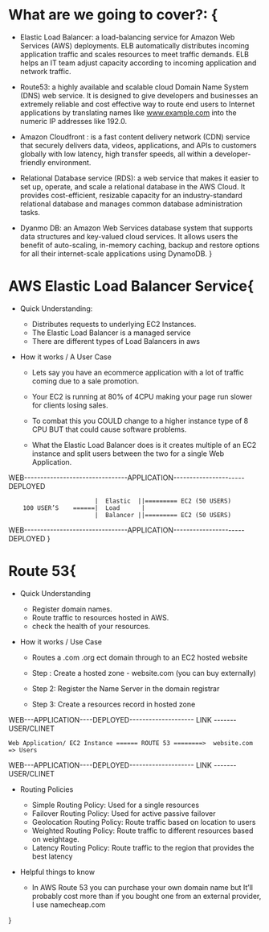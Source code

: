 # What are we going to cover?: {

* Elastic Load Balancer:  a load-balancing service for Amazon Web Services (AWS) deployments. ELB automatically distributes incoming application traffic and scales resources to meet traffic demands. ELB helps an IT team adjust capacity according to incoming application and network traffic.

* Route53: a highly available and scalable cloud Domain Name System (DNS) web service. It is designed to give developers and businesses an extremely reliable and cost effective way to route end users to Internet applications by translating names like www.example.com into the numeric IP addresses like 192.0.

* Amazon Cloudfront :  is a fast content delivery network (CDN) service that securely delivers data, videos, applications, and APIs to customers globally with low latency, high transfer speeds, all within a developer-friendly environment.

* Relational Database service (RDS):  a web service that makes it easier to set up, operate, and scale a relational database in the AWS Cloud. It provides cost-efficient, resizable capacity for an industry-standard relational database and manages common database administration tasks.

* Dyanmo DB: an Amazon Web Services database system that supports data structures and key-valued cloud services. It allows users the benefit of auto-scaling, in-memory caching, backup and restore options for all their internet-scale applications using DynamoDB.
}


# AWS Elastic Load Balancer Service{

* Quick Understanding: 
    - Distributes requests to underlying EC2 Instances.
    - The Elastic Load Balancer is a managed service
    - There are different types of Load Balancers in aws

* How it works / A User Case
	
    - Lets say you have an  ecommerce application with a lot of traffic coming due to a sale promotion. 

    - Your EC2 is running at 80% of 4CPU  making your page run slower for clients losing sales. 

    - To combat this you COULD change to a higher instance type of 8 CPU BUT that could cause software problems. 

    - What the Elastic Load Balancer does is it creates multiple of an EC2 instance and split users between the two for a single Web Application. 

WEB--------------------------------APPLICATION----------------------DEPLOYED

	                        |  Elastic  ||========= EC2 (50 USERS)		
        100 USER’S    ======|  Load      |
		                    |  Balancer ||========= EC2 (50 USERS)		

WEB--------------------------------APPLICATION----------------------DEPLOYED
	}





# Route 53{

* Quick Understanding
    - Register domain names.
    - Route traffic to resources hosted in AWS.
    - check the health of your resources.

* How it works / Use Case

    - Routes a .com .org ect domain through to an EC2 hosted website

    - Step : Create a hosted zone - website.com  (you can buy externally)

    - Step 2: Register the Name Server in the domain registrar

    - Step 3: Create a resources record in hosted zone 

WEB---APPLICATION----DEPLOYED-------------------- LINK -------USER/CLINET

    Web Application/ EC2 Instance ====== ROUTE 53 ========>  website.com  => Users

WEB---APPLICATION----DEPLOYED-------------------- LINK -------USER/CLINET


* Routing Policies

	- Simple Routing Policy: Used for a single resources
	- Failover Routing Policy: Used for active passive failover
	- Geolocation Routing Policy: Route traffic based on location to users 
	- Weighted Routing Policy: Route traffic to different resources based on weightage.
	- Latency Routing Policy:  Route traffic to the region that provides the best latency


*   Helpful things to know
    
    - In AWS Route 53 you can purchase your own domain name but It’ll probably cost more than if you bought one from an external provider, I use namecheap.com

}
